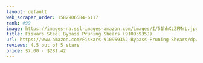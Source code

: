 ```yaml
---
layout: default 
﻿web_scraper_order: 1582906584-6117
rank: #99
image: https://images-na.ssl-images-amazon.com/images/I/51hhXzZFMrL.jpg
title: Fiskars Steel Bypass Pruning Shears (91095935J)
url: https://www.amazon.com/Fiskars-91095935J-Bypass-Pruning-Shears/dp/B00002N66H/ref=zg_mw_lawn-garden_99?_encoding=UTF8&psc=1&refRID=N2N6WQVV95K578DRNN9Q
reviews: 4.5 out of 5 stars
price: $7.00 - $281.42
---
```

